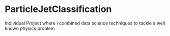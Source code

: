 # ParticleJetClassification
Individual Project where I combined data science techniques to tackle a well known physics problem
